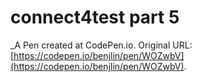 # connect4test part 5
 _A Pen created at CodePen.io. Original URL: [https://codepen.io/benjlin/pen/WOZwbV](https://codepen.io/benjlin/pen/WOZwbV).

 